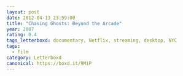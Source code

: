```yaml
---
layout: post 
date: 2012-04-13 23:59:00
title: "Chasing Ghosts: Beyond the Arcade"
year: 2007
rating: 0.4
tags_letterboxd: documentary, Netflix, streaming, desktop, NYC
tags:
  - film
category: Letterboxd
canonical: https://boxd.it/9MiP
---
```

